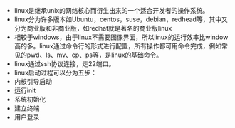* linux是继承unix的网络核心而衍生出来的一个适合开发者的操作系统。
* linux分为许多版本如Ubuntu，centos，suse，debian，redhead等，其中又分为商业版和非商业版，如redhat就是著名的商业版linux
* 相较于windows，由于linux不需要图像界面，所以linux的运行效率比window高的多。linux通过命令行的形式进行配置，所有操作都可用命令完成，例如常见的pwd、ls、mv、cp、ps等，是linux的基础命令。
* linux通过ssh协议连接，走22端口。
* linux启动过程可以分为五步：
*   内核引导启动
*   运行init
*   系统初始化
*   建立终端
*   用户登录
